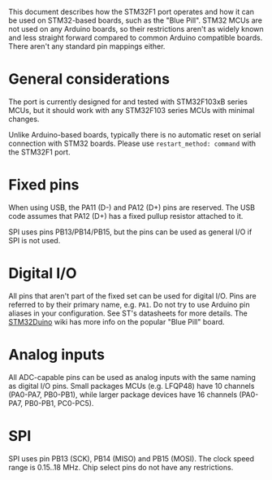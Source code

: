 This document describes how the STM32F1 port operates and how it can be used on
STM32-based boards, such as the "Blue Pill". STM32 MCUs are not used on any
Arduino boards, so their restrictions aren't as widely known and less straight
forward compared to common Arduino compatible boards. There aren't any standard
pin mappings either.

General considerations
======================

The port is currently designed for and tested with STM32F103xB series
MCUs, but it should work with any STM32F103 series MCUs with minimal
changes.

Unlike Arduino-based boards, typically there is no automatic reset on serial
connection with STM32 boards. Please use `restart_method: command` with the
STM32F1 port.

Fixed pins
==========

When using USB, the PA11 (D-) and PA12 (D+) pins are reserved. The USB
code assumes that PA12 (D+) has a fixed pullup resistor attached to
it.

SPI uses pins PB13/PB14/PB15, but the pins can be used as general I/O
if SPI is not used.

Digital I/O
===========

All pins that aren't part of the fixed set can be used for digital I/O. Pins are
referred to by their primary name, e.g. `PA1`. Do not try to use Arduino pin
aliases in your configuration. See ST's datasheets for more details. The
[STM32Duino](http://wiki.stm32duino.com/index.php?title=Blue_Pill) wiki has more
info on the popular "Blue Pill" board.

Analog inputs
=============

All ADC-capable pins can be used as analog inputs with the same naming as
digital I/O pins. Small packages MCUs (e.g. LFQP48) have 10 channels (PA0-PA7,
PB0-PB1), while larger package devices have 16 channels (PA0-PA7, PB0-PB1,
PC0-PC5).

SPI
===

SPI uses pin PB13 (SCK), PB14 (MISO) and PB15 (MOSI). The clock speed range is
0.15..18 MHz. Chip select pins do not have any restrictions.
